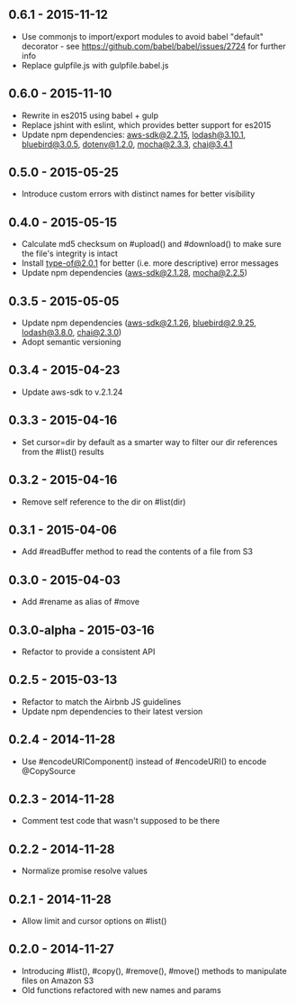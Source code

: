 ## 0.6.1 - 2015-11-12

* Use commonjs to import/export modules to avoid babel "default" decorator - see https://github.com/babel/babel/issues/2724 for further info
* Replace gulpfile.js with gulpfile.babel.js

## 0.6.0 - 2015-11-10

* Rewrite in es2015 using babel + gulp
* Replace jshint with eslint, which provides better support for es2015
* Update npm dependencies: aws-sdk@2.2.15, lodash@3.10.1, bluebird@3.0.5, dotenv@1.2.0, mocha@2.3.3, chai@3.4.1

## 0.5.0 - 2015-05-25

* Introduce custom errors with distinct names for better visibility

## 0.4.0 - 2015-05-15

* Calculate md5 checksum on #upload() and #download() to make sure the file's integrity is intact
* Install type-of@2.0.1 for better (i.e. more descriptive) error messages
* Update npm dependencies (aws-sdk@2.1.28, mocha@2.2.5)

## 0.3.5 - 2015-05-05

* Update npm dependencies (aws-sdk@2.1.26, bluebird@2.9.25, lodash@3.8.0, chai@2.3.0)
* Adopt semantic versioning

## 0.3.4 - 2015-04-23

* Update aws-sdk to v.2.1.24

## 0.3.3 - 2015-04-16

* Set cursor=dir by default as a smarter way to filter our dir references from the #list() results

## 0.3.2 - 2015-04-16

* Remove self reference to the dir on #list(dir)

## 0.3.1 - 2015-04-06

* Add #readBuffer method to read the contents of a file from S3

## 0.3.0 - 2015-04-03

* Add #rename as alias of #move

## 0.3.0-alpha - 2015-03-16

* Refactor to provide a consistent API

## 0.2.5 - 2015-03-13

* Refactor to match the Airbnb JS guidelines
* Update npm dependencies to their latest version

## 0.2.4 - 2014-11-28

* Use #encodeURIComponent() instead of #encodeURI() to encode @CopySource

## 0.2.3 - 2014-11-28

* Comment test code that wasn't supposed to be there

## 0.2.2 - 2014-11-28

* Normalize promise resolve values

## 0.2.1 - 2014-11-28

* Allow limit and cursor options on #list()

## 0.2.0 - 2014-11-27

* Introducing #list(), #copy(), #remove(), #move() methods to manipulate files on Amazon S3
* Old functions refactored with new names and params

